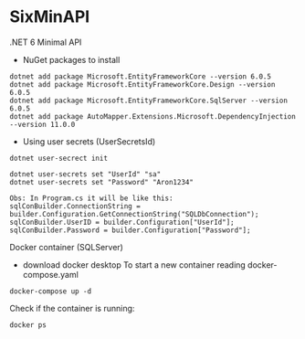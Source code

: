 # SixMinAPI
.NET 6 Minimal API
- NuGet packages to install
```
dotnet add package Microsoft.EntityFrameworkCore --version 6.0.5
dotnet add package Microsoft.EntityFrameworkCore.Design --version 6.0.5
dotnet add package Microsoft.EntityFrameworkCore.SqlServer --version 6.0.5
dotnet add package AutoMapper.Extensions.Microsoft.DependencyInjection --version 11.0.0
```
- Using user secrets (UserSecretsId)
```
dotnet user-secrect init

dotnet user-secrets set "UserId" "sa"
dotnet user-secrets set "Password" "Aron1234"

Obs: In Program.cs it will be like this:
sqlConBuilder.ConnectionString = builder.Configuration.GetConnectionString("SQLDbConnection");
sqlConBuilder.UserID = builder.Configuration["UserId"];
sqlConBuilder.Password = builder.Configuration["Password"];

```

Docker container (SQLServer)
- download docker desktop
To start a new container reading docker-compose.yaml
```
docker-compose up -d
```
Check if the container is running:
```
docker ps 
```


#
##
###